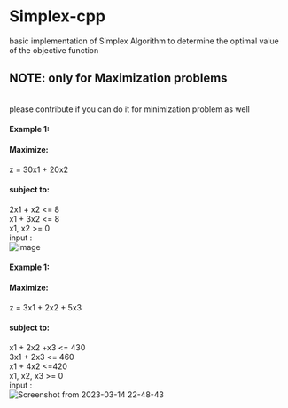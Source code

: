 # Simplex-cpp
basic implementation of Simplex Algorithm to determine the optimal value of the objective function
## NOTE: only for Maximization problems
\
please contribute if you can do it for minimization problem as well
#### Example 1:
#### Maximize:
z = 30x1 + 20x2
#### subject to: 
2x1 + x2 <= 8\
x1 + 3x2 <= 8\
x1, x2 >= 0\
input :\
![image](https://user-images.githubusercontent.com/123622678/225083078-37f2aca3-9f3f-477d-aa62-a8e93be27e8b.png)
#### Example 1:
#### Maximize: 
z = 3x1 + 2x2 + 5x3
#### subject to: 
x1 + 2x2 +x3 <= 430\
3x1 + 2x3 <= 460\
x1 + 4x2 <=420\
x1, x2, x3 >= 0\
input :\
![Screenshot from 2023-03-14 22-48-43](https://user-images.githubusercontent.com/123622678/225087192-ef0511d1-c9a4-4c1a-b768-a22637dd768a.png)



